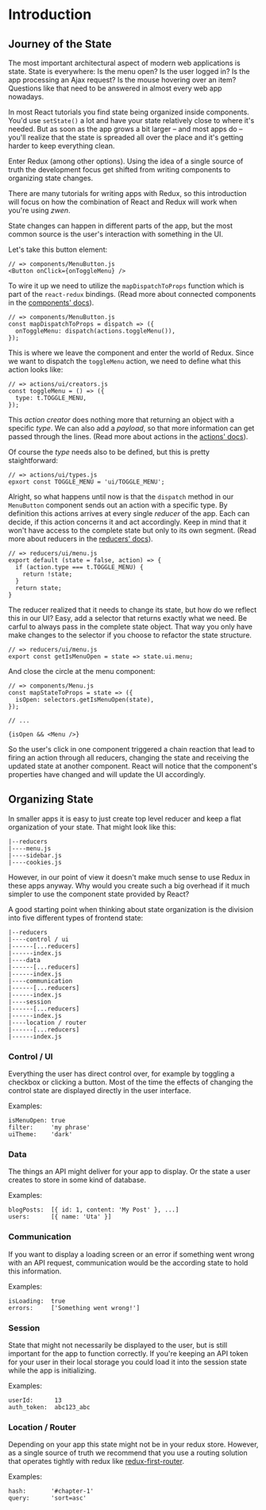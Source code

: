 # Introduction
## Journey of the State
The most important architectural aspect of modern web applications is state. State is everywhere: Is the menu open? Is the user logged in? Is the app processing an Ajax request? Is the mouse hovering over an item? Questions like that need to be answered in almost every web app nowadays.

In most React tutorials you find state being organized inside components. You'd use `setState()` a lot and have your state relatively close to where it's needed. But as soon as the app grows a bit larger – and most apps do – you'll realize that the state is spreaded all over the place and it's getting harder to keep everything clean.

Enter Redux (among other options). Using the idea of a single source of truth the development focus get shifted from writing components to organizing state changes.

There are many tutorials for writing apps with Redux, so this introduction will focus on how the combination of React and Redux will work when you're using _zwen_.

State changes can happen in different parts of the app, but the most common source is the user's interaction with something in the UI.

Let's take this button element:
```
// => components/MenuButton.js
<Button onClick={onToggleMenu} />
```
To wire it up we need to utilize the `mapDispatchToProps` function which is part of the `react-redux` bindings. (Read more about connected components in the [components' docs](component.md)).
```
// => components/MenuButton.js
const mapDispatchToProps = dispatch => ({
  onToggleMenu: dispatch(actions.toggleMenu()),
});
```
This is where we leave the component and enter the world of Redux. Since we want to dispatch the `toggleMenu` action, we need to define what this action looks like:
```
// => actions/ui/creators.js
const toggleMenu = () => ({
  type: t.TOGGLE_MENU,
});
```
This _action creator_ does nothing more that returning an object with a specific _type_. We can also add a _payload_, so that more information can get passed through the lines. (Read more about actions in the [actions' docs](action.md)).

Of course the _type_ needs also to be defined, but this is pretty staightforward:
```
// => actions/ui/types.js
epxort const TOGGLE_MENU = 'ui/TOGGLE_MENU';
```

Alright, so what happens until now is that the `dispatch` method in our `MenuButton` component sends out an action with a specific type. By definition this actions arrives at every single _reducer_ of the app. Each can decide, if this action concerns it and act accordingly. Keep in mind that it won't have access to the complete state but only to its own segment. (Read more about reducers in the [reducers' docs](reducer.md)).
```
// => reducers/ui/menu.js
export default (state = false, action) => {
  if (action.type === t.TOGGLE_MENU) {
    return !state;
  }
  return state;
}
```

The reducer realized that it needs to change its state, but how do we reflect this in our UI? Easy, add a selector that returns exactly what we need. Be carful to always pass in the complete state object. That way you only have make changes to the selector if you choose to refactor the state structure.
```
// => reducers/ui/menu.js
export const getIsMenuOpen = state => state.ui.menu;
```
And close the circle at the menu component:
```
// => components/Menu.js
const mapStateToProps = state => ({
  isOpen: selectors.getIsMenuOpen(state),
});

// ...

{isOpen && <Menu />}
```
So the user's click in one component triggered a chain reaction that lead to firing an action through all reducers, changing the state and receiving the updated state at another component. React will notice that the component's properties have changed and will update the UI accordingly.

## Organizing State
In smaller apps it is easy to just create top level reducer and keep a flat organization of your state. That might look like this:
```
|--reducers
|----menu.js
|----sidebar.js
|----cookies.js
```

However, in our point of view it doesn't make much sense to use Redux in these apps anyway. Why would you create such a big overhead if it much simpler to use the component state provided by React?

A good starting point when thinking about state organization is the division into five different types of frontend state:

```
|--reducers
|----control / ui
|------[...reducers]
|------index.js
|----data
|------[...reducers]
|------index.js
|----communication
|------[...reducers]
|------index.js
|----session
|------[...reducers]
|------index.js
|----location / router
|------[...reducers]
|------index.js
```

### Control / UI
Everything the user has direct control over, for example by toggling a checkbox or clicking a button. Most of the time the effects of changing the control state are displayed directly in the user interface.

Examples:
```
isMenuOpen: true
filter:     'my phrase'
uiTheme:    'dark'
```

### Data
The things an API might deliver for your app to display. Or the state a user creates to store in some kind of database.

Examples:
```
blogPosts:  [{ id: 1, content: 'My Post' }, ...]
users:      [{ name: 'Uta' }]
```

### Communication
If you want to display a loading screen or an error if something went wrong with an API request, communication would be the according state to hold this information.

Examples:
```
isLoading:  true
errors:     ['Something went wrong!']
```

### Session
State that might not necessarily be displayed to the user, but is still important for the app to function correctly. If you're keeping an API token for your user in their local storage you could load it into the session state while the app is initializing.

Examples:
```
userId:      13
auth_token:  abc123_abc
```

### Location / Router
Depending on your app this state might not be in your redux store. However, as a single source of truth we recommend that you use a routing solution that operates tightly with redux like [redux-first-router](https://github.com/faceyspacey/redux-first-router).

Examples:
```
hash:       '#chapter-1'
query:      'sort=asc'
```
